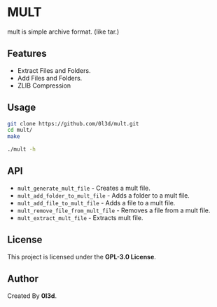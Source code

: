 # MULT

mult is simple archive format. (like tar.)

## Features

- Extract Files and Folders.
- Add Files and Folders.
- ZLIB Compression

## Usage

```bash
git clone https://github.com/0l3d/mult.git
cd mult/
make

./mult -h
```

## API

- `mult_generate_mult_file` - Creates a mult file.
- `mult_add_folder_to_mult_file` - Adds a folder to a mult file.
- `mult_add_file_to_mult_file` - Adds a file to a mult file.
- `mult_remove_file_from_mult_file` - Removes a file from a mult file.
- `mult_extract_mult_file` - Extracts mult file.

## License

This project is licensed under the **GPL-3.0 License**.

## Author

Created By **0l3d**.
